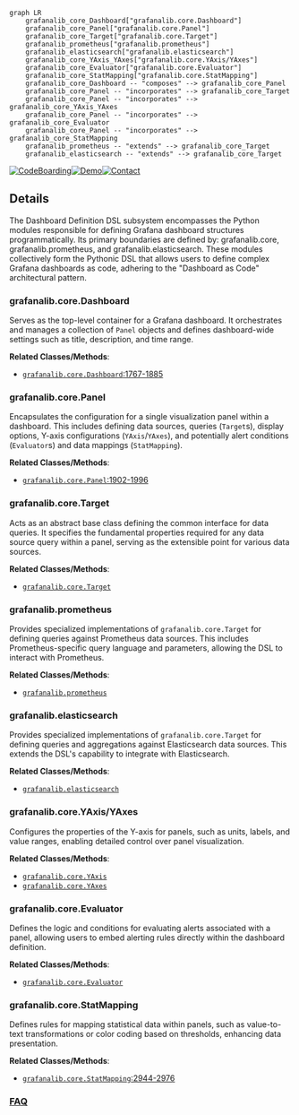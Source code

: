 ```mermaid
graph LR
    grafanalib_core_Dashboard["grafanalib.core.Dashboard"]
    grafanalib_core_Panel["grafanalib.core.Panel"]
    grafanalib_core_Target["grafanalib.core.Target"]
    grafanalib_prometheus["grafanalib.prometheus"]
    grafanalib_elasticsearch["grafanalib.elasticsearch"]
    grafanalib_core_YAxis_YAxes["grafanalib.core.YAxis/YAxes"]
    grafanalib_core_Evaluator["grafanalib.core.Evaluator"]
    grafanalib_core_StatMapping["grafanalib.core.StatMapping"]
    grafanalib_core_Dashboard -- "composes" --> grafanalib_core_Panel
    grafanalib_core_Panel -- "incorporates" --> grafanalib_core_Target
    grafanalib_core_Panel -- "incorporates" --> grafanalib_core_YAxis_YAxes
    grafanalib_core_Panel -- "incorporates" --> grafanalib_core_Evaluator
    grafanalib_core_Panel -- "incorporates" --> grafanalib_core_StatMapping
    grafanalib_prometheus -- "extends" --> grafanalib_core_Target
    grafanalib_elasticsearch -- "extends" --> grafanalib_core_Target
```

[![CodeBoarding](https://img.shields.io/badge/Generated%20by-CodeBoarding-9cf?style=flat-square)](https://github.com/CodeBoarding/GeneratedOnBoardings)[![Demo](https://img.shields.io/badge/Try%20our-Demo-blue?style=flat-square)](https://www.codeboarding.org/demo)[![Contact](https://img.shields.io/badge/Contact%20us%20-%20contact@codeboarding.org-lightgrey?style=flat-square)](mailto:contact@codeboarding.org)

## Details

The Dashboard Definition DSL subsystem encompasses the Python modules responsible for defining Grafana dashboard structures programmatically. Its primary boundaries are defined by: grafanalib.core, grafanalib.prometheus, and grafanalib.elasticsearch. These modules collectively form the Pythonic DSL that allows users to define complex Grafana dashboards as code, adhering to the "Dashboard as Code" architectural pattern.

### grafanalib.core.Dashboard
Serves as the top-level container for a Grafana dashboard. It orchestrates and manages a collection of `Panel` objects and defines dashboard-wide settings such as title, description, and time range.


**Related Classes/Methods**:

- <a href="https://github.com/weaveworks/grafanalib/blob/main/grafanalib/core.py#L1767-L1885" target="_blank" rel="noopener noreferrer">`grafanalib.core.Dashboard`:1767-1885</a>


### grafanalib.core.Panel
Encapsulates the configuration for a single visualization panel within a dashboard. This includes defining data sources, queries (`Target`s), display options, Y-axis configurations (`YAxis`/`YAxes`), and potentially alert conditions (`Evaluator`s) and data mappings (`StatMapping`).


**Related Classes/Methods**:

- <a href="https://github.com/weaveworks/grafanalib/blob/main/grafanalib/core.py#L1902-L1996" target="_blank" rel="noopener noreferrer">`grafanalib.core.Panel`:1902-1996</a>


### grafanalib.core.Target
Acts as an abstract base class defining the common interface for data queries. It specifies the fundamental properties required for any data source query within a panel, serving as the extensible point for various data sources.


**Related Classes/Methods**:

- <a href="https://github.com/weaveworks/grafanalib/blob/main/grafanalib/core.py" target="_blank" rel="noopener noreferrer">`grafanalib.core.Target`</a>


### grafanalib.prometheus
Provides specialized implementations of `grafanalib.core.Target` for defining queries against Prometheus data sources. This includes Prometheus-specific query language and parameters, allowing the DSL to interact with Prometheus.


**Related Classes/Methods**:

- <a href="https://github.com/weaveworks/grafanalib/blob/main/grafanalib/prometheus.py" target="_blank" rel="noopener noreferrer">`grafanalib.prometheus`</a>


### grafanalib.elasticsearch
Provides specialized implementations of `grafanalib.core.Target` for defining queries and aggregations against Elasticsearch data sources. This extends the DSL's capability to integrate with Elasticsearch.


**Related Classes/Methods**:

- <a href="https://github.com/weaveworks/grafanalib/blob/main/grafanalib/elasticsearch.py" target="_blank" rel="noopener noreferrer">`grafanalib.elasticsearch`</a>


### grafanalib.core.YAxis/YAxes
Configures the properties of the Y-axis for panels, such as units, labels, and value ranges, enabling detailed control over panel visualization.


**Related Classes/Methods**:

- <a href="https://github.com/weaveworks/grafanalib/blob/main/grafanalib/core.py" target="_blank" rel="noopener noreferrer">`grafanalib.core.YAxis`</a>
- <a href="https://github.com/weaveworks/grafanalib/blob/main/grafanalib/core.py" target="_blank" rel="noopener noreferrer">`grafanalib.core.YAxes`</a>


### grafanalib.core.Evaluator
Defines the logic and conditions for evaluating alerts associated with a panel, allowing users to embed alerting rules directly within the dashboard definition.


**Related Classes/Methods**:

- <a href="https://github.com/weaveworks/grafanalib/blob/main/grafanalib/core.py" target="_blank" rel="noopener noreferrer">`grafanalib.core.Evaluator`</a>


### grafanalib.core.StatMapping
Defines rules for mapping statistical data within panels, such as value-to-text transformations or color coding based on thresholds, enhancing data presentation.


**Related Classes/Methods**:

- <a href="https://github.com/weaveworks/grafanalib/blob/main/grafanalib/core.py#L2944-L2976" target="_blank" rel="noopener noreferrer">`grafanalib.core.StatMapping`:2944-2976</a>




### [FAQ](https://github.com/CodeBoarding/GeneratedOnBoardings/tree/main?tab=readme-ov-file#faq)